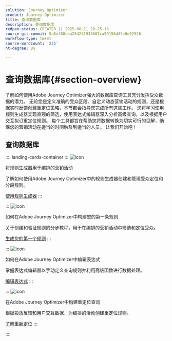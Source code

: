 ```yaml
---
solution: Journey Optimizer
product: Journey Optimizer
title: 查询数据库
description: 查询数据库
redpen-status: CREATED_||_2025-08-11_20-25-18
source-git-commit: 5a8ef88cba254241933607ca59156d35e0e92926
workflow-type: tm+mt
source-wordcount: '225'
ht-degree: 8%

---
```



# 查询数据库{#section-overview}

了解如何使用Adobe Journey Optimizer强大的数据库查询工具充分发挥受众数据的潜力。 无论您是定义准确的受众区段、自定义动态营销活动的规则，还是根据实时反馈创建重定位策略，本节都会指导您完成所有这些工作。 您将学习使用规则生成器实现直观的筛选，使用表达式编辑器深入分析高级查询，以及根据用户交互拟订重定位规则。 每个工具都旨在帮助您将数据转换为切实可行的见解，确保您的营销活动在适当的时间触及到适当的人员。 让我们开始吧！

## 查询数据库

:::: landing-cards-container
:::
![icon](https://cdn.experienceleague.adobe.com/icons/list-check.svg)

将规则生成器用于编排的营销活动

了解如何使用Adobe Journey Optimizer中的规则生成器创建和管理受众定位和分段规则。

[使用规则生成器](../using/orchestrated/orchestrated-rule-builder.md)
:::

:::
![icon](https://cdn.experienceleague.adobe.com/icons/circle-play.svg)

如何在Adobe Journey Optimizer中构建您的第一条规则

关于创建和验证规则的分步教程，用于在编排的营销活动中筛选和定位受众。

[生成您的第一个规则](../using/orchestrated/build-query.md)
:::

:::
![icon](https://cdn.experienceleague.adobe.com/icons/gear.svg)

如何在Adobe Journey Optimizer中编辑表达式

掌握表达式编辑器以手动定义查询规则并利用高级函数进行数据处理。

[编辑表达式](../using/orchestrated/edit-expressions.md)
:::

:::
![icon](https://cdn.experienceleague.adobe.com/icons/bullseye.svg)

在Adobe Journey Optimizer中构建重定位查询

根据投放反馈和用户交互数据，为编排的活动创建重定位规则。

[了解重新定位](../using/orchestrated/retarget.md)
:::

::::
